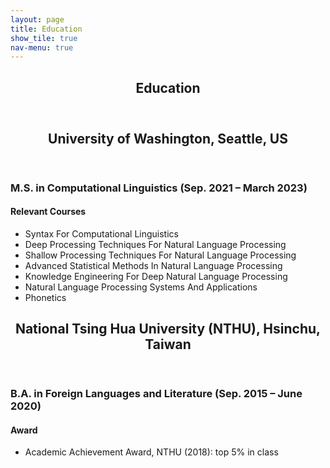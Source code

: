 ```yaml
---
layout: page
title: Education
show_tile: true
nav-menu: true
---
```


<!-- Main -->
<div id="main" class="alt">
	
<!-- One -->	
<section id="one">
	<div class="inner">
		<header class="major">
			<h1>Education</h1>
		</header>
	</div>
</section>

<!-- Two -->
<section id="two">
	<div class="inner">
		<header class="major">
			<h2>University of Washington, Seattle, US</h2>
		</header>
		<h3>M.S. in Computational Linguistics (Sep. 2021 – March 2023)</h3>
		<h4>Relevant Courses</h4>
		<ul>
			<li>Syntax For Computational Linguistics</li>
			<li>Deep Processing Techniques For Natural Language Processing</li>
			<li>Shallow Processing Techniques For Natural Language Processing</li>
			<li>Advanced Statistical Methods In Natural Language Processing</li>
			<li>Knowledge Engineering For Deep Natural Language Processing</li>
			<li>Natural Language Processing Systems And Applications</li>
			<li>Phonetics</li>
		</ul>
	</div>
</section>

<!-- Three -->
<section id="three">
	<div class="inner">
		<header class="major">
			<h2>National Tsing Hua University (NTHU), Hsinchu, Taiwan</h2>
		</header>
		<h3>B.A. in Foreign Languages and Literature (Sep. 2015 – June 2020)</h3>
		<h4>Award</h4>
		<ul>
			<li>Academic Achievement Award, NTHU (2018): top 5% in class</li>
		</ul>
	</div>
</section>

<!-- Four -->
<!-- <section id="four">
	<div class="inner">
		<header class="major">
			<h4>Award</h4>
		</header>
		<p>Academic Achievement Award, NTHU (2018): top 5% in class</p>
	</div>
</section> -->

</div>
